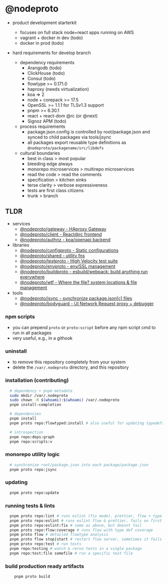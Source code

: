 # @nodeproto

- product development starterkit
  - focuses on full stack node+react apps running on AWS
  - vagrant + docker in dev (todo)
  - docker in prod (todo)

- hard requirements for develop branch
  - dependency requirements
    - Arangodb (todo)
    - ClickHouse (todo)
    - Consul (todo)
    - flowtype >= 0.171.0
    - haproxy (needs virtualization)
    - koa => 2
    - node + corepack >= 17.5
    - OpenSSL >= 1.1.1 for TLSv1.3 support
    - pnpm >= 6.30.1
    - react + react-dom @rc (or @next)
    - Signoz APM (todo)
  - process requirements
    - package.json.config is controlled  by root/package.json and synced to child packages via tools/jsync
    - all packages export reusable type definitions as `@nodeproto/packagename/src/libdefs`
  - cultural boundaries
    - best in class > most popular
    - bleeding edge always
    - monorepo microservices > multirepo microservices
    - read the code > read the comments
    - specification > kitchen sinks
    - terse clarity > verbose expressiveness
    - tests are first class citizens
    - trunk > branch

## TLDR


- services
  - [@nodeproto/gateway - HAproxy Gateway](packages/apps/gateway/README.md)
  - [@nodeproto/client - React@rc frontend](packages/apps/client/README.md)
  - [@nodeproto/authnz - koa/openapi backend](packages/apps/authnz/README.md)
- libraries
  - [@nodeproto/configproto - Static configurations](packages/libraries/configproto/README.md)
  - [@nodeproto/shared - utility fns](packages/libraries/shared/README.md)
  - [@nodeproto/testproto - High Velocity test suite](packages/libraries/testproto/README.md)
  - [@nodeproto/envproto - env/SSL management](packages/libraries/envproto/README.md)
  - [@nodeproto/buildproto - esbuild/webpack: build anything run everywhere](packages/libraries/buildproto/README.md)
  - [@nodeproto/wtf - Where the file? system locations & file management](packages/libraries/wtf/README.md)
- tools
  - [@nodeproto/jsync - synchronize package.json[c] files](packages/tools/jsync/README.md)
  - [@nodeproto/bodyguard - UI Network Request proxy + debugger](packages/tools/bodyguard/README.md)

### npm scripts

- you can prepend `proto` or `proto:script` before any npm script cmd to run in all packages
- very useful, e.g., in a githook

### uninstall

- to remove this repository completely from your system
- delete the `/var/.nodeproto` directory, and this repository


### installation (contributing)

```sh
  # dependency + pnpm metadata
  sudo mkdir /var/.nodeproto
  sudo chown -R $(whoami):$(whoami) /var/.nodeproto
  pnpm install-completion

  # dependencies
  pnpm install
  pnpm proto repo:flowtyped:install # also useful for updating typedefs across dependent packages

  # introspection
  pnpm repo:deps:graph
  pnpm repo:scripts:v
```

### monorepo utility logic

```sh
  # synchronize root/package.json into each package/package.json
  pnpm proto repo:jsync

```

### updating

```sh
  pnpm proto repo:update
```

### running tests & lints

  ```sh
    pnpm proto repo:lint # runs eslint (fix mode), prettier, flow + type coverage
    pnpm proto repo:eslint # runs eslint flow & prettier, fails on first package with lint errs
    pnpm proto repo:eslint:fix # same as above, but doesnt fail
    pnpm proto repo:flow:coverage # runs flow with type def coverage
    pnpm proto flow # detailed flowtype analysis
    pnpm proto flow stop|start # restart flow server, sometimes it fails to pick up changes to deep external libdefs
    pnpm proto repo:test # run tests
    pnpm repo:testing # watch & rerun tests in a single package
    pnpm repo:test:file somefile # run a specific test file

  ```

### build production ready artifacts

```sh
    pnpm proto build

```
